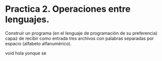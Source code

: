 # Practica 2. Operaciones entre lenguajes.

Construir un programa (en el lenguaje de programación de su preferencia)
capaz de recibir como entrada tres archivos con palabras separadas por
espacio (alfabeto alfanumérico).


void hola
yonque se